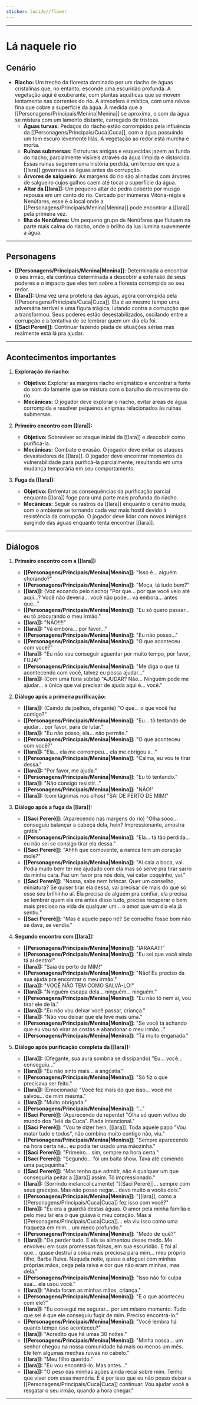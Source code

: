 ```yaml
---
sticker: lucide//flower
---
```

---
# Lá naquele rio
## Cenário

- **Riacho:** Um trecho da floresta dominado por um riacho de águas cristalinas que, no entanto, esconde uma escuridão profunda. A vegetação aqui é exuberante, com plantas aquáticas que se movem lentamente nas correntes do rio. A atmosfera é mística, com uma névoa fina que cobre a superfície da água. À medida que a [[Personagens/Principais/Menina|Menina]] se aproxima, o som da água se mistura com um lamento distante, carregado de tristeza.
	- **Águas turvas:** Pedaços do riacho estão corrompidos pela influência da [[Personagens/Principais/Cuca|Cuca]], com a água possuindo um tom escuro levemente lilás. A vegetação ao redor está murcha e morta.
	- **Ruínas submersas:** Estruturas antigas e esquecidas jazem ao fundo do riacho, parcialmente visíveis através da água límpida e distorcida. Essas ruínas sugerem uma história perdida, um tempo em que a [[Iara]] governava as águas antes da corrupção.
	- **Árvores de salgueiro:** As margens do rio são alinhadas com árvores de salgueiro cujos galhos caem até tocar a superfície da água. 
	- **Altar da [[Iara]]:** Um pequeno altar de pedra coberto por musgo repousa em um canto do rio. Cercado por inúmeras Vitória-régia e Nenúfares, esse é o local onde a [[Personagens/Principais/Menina|Menina]] pode encontrar a [[Iara]] pela primeira vez.
	- **Ilha de Nenúfares:** Um pequeno grupo de Nenúfares que flutuam na parte mais calma do riacho, onde o brilho da lua ilumina suavemente a água.

---
## Personagens

- **[[Personagens/Principais/Menina|Menina]]:** Determinada a encontrar o seu irmão, ela continua determinada a descobrir a extensão de seus poderes e o impacto que eles tem sobre a floresta corrompida ao seu redor.
- **[[Iara]]:** Uma vez uma protetora das águas, agora corrompida pela [[Personagens/Principais/Cuca|Cuca]]. Ela é ao mesmo tempo uma adversária terrível e uma figura trágica, lutando contra a corrupção que a transformou. Seus poderes estão desestabilizados, oscilando entre a corrupção e a tentativa de se lembrar quem um dia ela foi.
- **[[Saci Pererê]]:** Continuar fazendo piada de situações sérias mas realmente está lá pra ajudar.

---
## Acontecimentos importantes

1. **Exploração do riacho:** 
	- **Objetivo:** Explorar as margens riacho enigmático e encontrar a fonte do som do lamente que se mistura com o barulho do movimento do rio.
	- **Mecânicas:** O jogador deve explorar o riacho, evitar áreas de água corrompida e resolver pequenos enigmas relacionados às ruínas submersas.

2. **Primeiro encontro com [[Iara]]:** 
	- **Objetivo:** Sobreviver ao ataque inicial da [[Iara]] e descobrir como purificá-la.
	- **Mecânicas:** Combate e evasão. O jogador deve evitar os ataques devastadores de [[Iara]]. O jogador deve encontrar momentos de vulnerabilidade para purificá-la parcialmente, resultando em uma mudança temporária em seu comportamento.

3. **Fuga da [[Iara]]:**
	- **Objetivo:** Enfrentar as consequências da purificação parcial enquanto [[Iara]] foge para uma parte mais profunda do riacho.
	- **Mecânicas:** Seguir os rastros da [[Iara]] enquanto o cenário muda, com o ambiente se tornando cada vez mais hostil devido à resistência da corrupção. O jogador deve lidar com novos inimigos surgindo das águas enquanto tenta encontrar [[Iara]].

---
## Diálogos

1. **Primeiro encontro com a [[Iara]]:**
	- **[[Personagens/Principais/Menina|Menina]]:** "Isso é... alguém chorando?"
	- **[[Personagens/Principais/Menina|Menina]]:** "Moça, tá tudo bem?"
	- **[[Iara]]:** (Voz ecoando pelo riacho) "Por que... por que você veio até aqui...? Você não deveria... você não pode... vá embora... antes que..."
	- **[[Personagens/Principais/Menina|Menina]]:** "Eu só quero passar... eu tô procurando o meu irmão."
	- **[[Iara]]:** "NÃO!!!!"
	- **[[Iara]]:** "Vá embora... por favor..."
	- **[[Personagens/Principais/Menina|Menina]]:** "Eu não posso..."
	- **[[Personagens/Principais/Menina|Menina]]:** "O que aconteceu com você?"
	- **[[Iara]]:** "Eu não vou conseguir aguentar por muito tempo, por favor, FUJA!"
	- **[[Personagens/Principais/Menina|Menina]]:** "Me diga o que tá acontecendo com você, talvez eu possa ajudar..."
	- **[[Iara]]:** (Com uma fúria súbita) "AJUDAR? Não... Ninguém pode me ajudar... a única que vai precisar de ajuda aqui é... você."

2. **Diálogo após a primeira purificação:**
	- **[[Iara]]:** (Caindo de joelhos, ofegante) "O que... o que você fez comigo?"
	- **[[Personagens/Principais/Menina|Menina]]:** "Eu... tô tentando de ajudar... por favor, para de lutar."
	- **[[Iara]]:** "Eu não posso, ela... não permite."
	- **[[Personagens/Principais/Menina|Menina]]:** "O que aconteceu com você?"
	- **[[Iara]]:** "Ela... ela me corrompeu... ela me obrigou a..."
	- **[[Personagens/Principais/Menina|Menina]]:** "Calma, eu vou te tirar dessa."
	- **[[Iara]]:** "Por favor, me ajuda."
	- **[[Personagens/Principais/Menina|Menina]]:** "Eu tô tentando."
	- **[[Iara]]:** "Não consigo resistir..."
	- **[[Personagens/Principais/Menina|Menina]]:** "NÃO!"
	- **[[Iara]]:** (com lágrimas nos olhos) "SAI DE PERTO DE MIM!"

3. **Diálogo após a fuga da [[Iara]]:**
	- **[[Saci Pererê]]:** (Aparecendo nas margens do rio) "Olha sóoo... conseguiu balançar a cabeça dela, hein? Impressionante, amostra grátis."
	- **[[Personagens/Principais/Menina|Menina]]:** "Ela... tá tão perdida... eu não sei se consigo tirar ela dessa."
	- **[[Saci Pererê]]:** "Ahhh que comovente, a nanica tem um coração mole?"
	- **[[Personagens/Principais/Menina|Menina]]:** "Ai cala a boca, vai. Podia muito bem ter me ajudado com ela mas só serve pra tirar sarro da minha cara. Faz um favor pra nós dois, vai catar coquinho, vai."
	- **[[Saci Pererê]]:** "Nossa, sabe nem brincar. Quer um conselho, miniatura? Se quiser tirar ela dessa, vai precisar de mais do que só esse seu brilhinho aí. Ela precisa de alguém pra confiar, ela precisa se lembrar quem ela era antes disso tudo, precisa recuperar o bem mais precioso na vida de qualquer um... o amor que um dia ela já sentiu."
	- **[[Saci Pererê]]:** "Mas é aquele papo né? Se conselho fosse bom não se dava, se vendia."

4. **Segundo encontro com [[Iara]]:**
	- **[[Personagens/Principais/Menina|Menina]]:** "IARAAA!!!"
	- **[[Personagens/Principais/Menina|Menina]]:** "Eu sei que você ainda tá aí dentro!"
	- **[[Iara]]:** "Saia de perto de MIM!"
	- **[[Personagens/Principais/Menina|Menina]]:** "Não! Eu preciso da sua ajuda pra encontrar o meu irmão."
	- **[[Iara]]:** "VOCÊ NÃO TEM COMO SALVÁ-LO!"
	- **[[Iara]]:** "Ninguém escapa dela... ninguém... ninguém."
	- **[[Personagens/Principais/Menina|Menina]]:** "Eu não tô nem aí, vou tirar ele de lá."
	- **[[Iara]]:** "Eu não vou deixar você passar, criança."
	- **[[Iara]]:** "Não vou deixar que ela leve mais uma."
	- **[[Personagens/Principais/Menina|Menina]]:** "Se você tá achando que eu vou só virar as costas e abandonar o meu irmão..."
	- **[[Personagens/Principais/Menina|Menina]]:** "Tá muito enganada."

5. **Diálogo após purificação completa da [[Iara]]:**
	- **[[Iara]]:** (Ofegante, sua aura sombria se dissipando) "Eu... você... conseguiu..."
	- **[[Iara]]:** "Eu não sinto mais... a angústia."
	- **[[Personagens/Principais/Menina|Menina]]:** "Só fiz o que precisava ser feito."
	- **[[Iara]]:** (Emocionada) "Você fez mais do que isso... você me salvou... de mim mesma."
	- **[[Iara]]:** "Muito obrigada."
	- **[[Personagens/Principais/Menina|Menina]]:** "..."
	- **[[Saci Pererê]]:** (Aparecendo de repente) "Olha só quem voltou do mundo dos "lelé da Cuca". Piada intencional."
	- **[[Saci Pererê]]:** "Vou te dizer hein, [[Iara]]. Toda aquele papo "Vou matar tudo e todos", não combina muito contigo não, viu."
	- **[[Personagens/Principais/Menina|Menina]]:** "Sempre aparecendo na hora certa né... eu podia ter usado uma mãozinha."
	- **[[Saci Pererê]]:** "Primeiro... sim, sempre na hora certa."
	- **[[Saci Pererê]]:** "Segundo... foi um baita show. Tava até comendo uma paçoquinha."
	- **[[Saci Pererê]]:** "Mas tenho que admitir, não é qualquer um que conseguiria peitar a [[Iara]] assim. Tô impressionado."
	- **[[Iara]]:** (Sorrindo melancolicamente) "[[Saci Pererê]]... sempre com seus gracejos. Mas não posso negar... devo muito a vocês dois."
	- **[[Personagens/Principais/Menina|Menina]]:** "[[Iara]], como a [[Personagens/Principais/Cuca|Cuca]] fez isso com você?"
	- **[[Iara]]:** "Eu era a guardiã destas águas. O amor pela minha família e pelo meu lar era o que guiava o meu coração. Mas a [[Personagens/Principais/Cuca|Cuca]]... ela viu isso como uma fraqueza em mim... um medo profundo."
	- **[[Personagens/Principais/Menina|Menina]]:** "Medo de quê?"
	- **[[Iara]]:** "De perder tudo. E ela se alimentou desse medo. Me envolveu em suas promessas falsas, em sua escuridão. E foi aí que... quase destruí a coisa mais preciosa para mim... meu próprio filho, Barba Ruiva. Naquela noite, quase o afoguei com minhas próprias mãos, cega pela raiva e dor que não eram minhas, mas dela."
	- **[[Personagens/Principais/Menina|Menina]]:** "Isso não foi culpa sua... ela usou você."
	- **[[Iara]]:** "Ainda foram as minhas mãos, criança."
	- **[[Personagens/Principais/Menina|Menina]]:** "E o que aconteceu com ele?"
	- **[[Iara]]:** "Eu consegui me segurar... por um mísero momento. Tudo que sei é que ele conseguiu fugir de mim. Preciso encontrá-lo."
	- **[[Personagens/Principais/Menina|Menina]]:** "Você lembra há quanto tempo isso aconteceu?"
	- **[[Iara]]:** "Acredito que há umas 30 noites."
	- **[[Personagens/Principais/Menina|Menina]]:** "Minha nossa... um senhor chegou na nossa comunidade há mais ou menos um mês. Ele tem algumas mechas ruivas no cabelo."
	- **[[Iara]]:** "Meu filho querido."
	- **[[Iara]]:** "Eu vou encontrá-lo. Mas antes..."
	- **[[Iara]]:** "O peso das minhas ações ainda recai sobre mim. Tenho que viver com essa memória. E é por isso que eu não posso deixar a [[Personagens/Principais/Cuca|Cuca]] continuar. Vou ajudar você a resgatar o seu irmão, quando a hora chegar."

---
